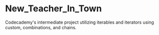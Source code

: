 # New_Teacher_In_Town
Codecademy's intermediate project utilizing iterables and iterators using custom, combinations, and chains.
